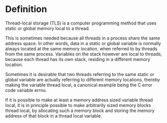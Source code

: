 # Definition #
Thread-local storage (TLS) is a computer programming method that uses static  or global memory local to a thread.

This is sometimes needed because all threads in a process share the same address space. In other words, data in a static or global variable is normally always located at the same memory location, when referred to by threads from the same process. Variables on the stack however are local to threads, because each thread has its own stack, residing in a different memory location.

Sometimes it is desirable that two threads referring to the same static or global variable are actually referring to different memory locations, thereby making the variable thread local, a canonical example being the C error code variable errno.

If it is possible to make at least a memory address sized variable thread local, it is in principle possible to make arbitrarily sized memory blocks thread local, by allocating such a memory block and storing the memory address of that block in a thread local variable.